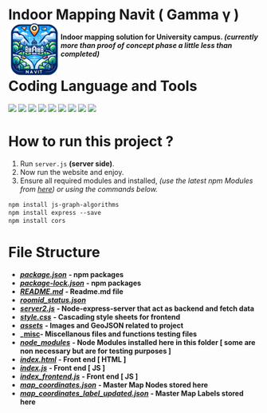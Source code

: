 # **Indoor Mapping Navit ( Gamma γ )** <img src="assets/images/logo.png" height="105" align="left"/>

**Indoor mapping solution for University campus. _(currently more than proof of concept phase a little less than completed)_**

# **Coding Language and Tools**

<p align="left">
<img src="https://cdn.jsdelivr.net/gh/devicons/devicon@latest/icons/html5/html5-original.svg" height="70"/>
<img src="https://cdn.jsdelivr.net/gh/devicons/devicon@latest/icons/css3/css3-original.svg" height="70"/>
<img src="https://cdn.jsdelivr.net/gh/devicons/devicon@latest/icons/javascript/javascript-original.svg" height="70"/>
<img src="https://cdn.jsdelivr.net/gh/devicons/devicon@latest/icons/bootstrap/bootstrap-original.svg" height="70"/>
<img src="https://static-00.iconduck.com/assets.00/node-js-icon-454x512-nztofx17.png"height="70"/>
<img src="https://adware-technologies.s3.amazonaws.com/uploads/technology/thumbnail/20/express-js.png" height="70"/>
<img src="https://cdn.jsdelivr.net/gh/devicons/devicon@latest/icons/npm/npm-original-wordmark.svg" height="70"/>
<img src="https://upload.wikimedia.org/wikipedia/commons/b/b0/Openstreetmap_logo.svg"height="70"/> 
<img src="https://upload.wikimedia.org/wikipedia/commons/thumb/1/13/Leaflet_logo.svg/1280px-Leaflet_logo.svg.png" height="70"/>
</p>

# **How to run this project ?**

1. Run `server.js` **(server side)**.
2. Now run the website and enjoy.
3. Ensure all required modules and installed, _(use the latest npm Modules from [here](https://www.npmjs.com/)) or using the commands below._

```code
npm install js-graph-algorithms
npm install express --save
npm install cors
```

# **File Structure**

- **_[package.json](package.json)_** **- npm packages**
- **_[package-lock.json](package-lock.json)_** **- npm packages**
- **_[README.md](README.md)_** **- Readme.md file**
- **_[roomid_status.json](roomid_status.json)_**
- **_[server2.js](server2.js)_** **- Node-express-server that act as backend and fetch data**
- **_[style.css](style.css)_** **- Cascading style sheets for frontend**
- **_[assets](assets)_** **- Images and GeoJSON related to project**
- **_[misc](misc)- Miscellanous files and functions testing files**
- **_[node_modules](node_modules)_** **- Node Modules installed here in this folder [ some are non necessary but are for testing purposes ]**
- **_[index.html](index.html)_** **- Front end [ HTML ]**
- **_[index.js](index.js)_** **- Front end [ JS ]**
- **_[index_frontend.js](index_frontend.js)_** **- Front end [ JS ]**
- **_[map_coordinates.json](map_coordinates.json)_** **- Master Map Nodes stored here**
- **_[map_coordinates_label_updated.json](map_coordinates_label_updated.json)_** **- Master Map Labels stored here**

<!--  -->
<!-- # Future plan -->
<!-- * Make it dynamic to add coordinate to center use last coordinate to center -->
<!-- * Add routes using geojson and calculate the shortest path using djkastra data structure typed modules -->
<!-- * Use leaflet library for drawing route on map using polylines dynamically using coordinates as array of strings input -->
<!-- * Introduce database to store timetables and current cooordinates to center -->
<!-- * Add timetables to database to automate the direction finding and to find idle class rooms and labs -->
<!-- * Add authencation for students to verify the actual user and possibally Lock the mapping part within campus for safety concern -->
<!--  -->
<!--  -->
<!-- # -->
<!-- ### *(done)* -->
<!-- * we can do one thing  -->
<!-- * we can make a array of floors for show the polylines floor wise -->
<!-- * 7 floors so the length of array will be 7 -->
<!-- * and each will contain that array containing the coordinates of that floor and we will make  -->
<!-- * the polyline according to the floor  -->
<!-- # -->
<!-- * 0 means ground floor and 7 means underground  -->
<!-- * g.node(0).label='30.2731289,77.9997726,1'; this will be new type of node label, by this we will  get the latitude ,longitude and floors from this -->
<!-- * shove all the fetch request in the server.js side for privacy -->
<!-- # -->
<!-- # **Keep Coding, Keep Smiling!, Have Fun!** 💻🚀 -->
